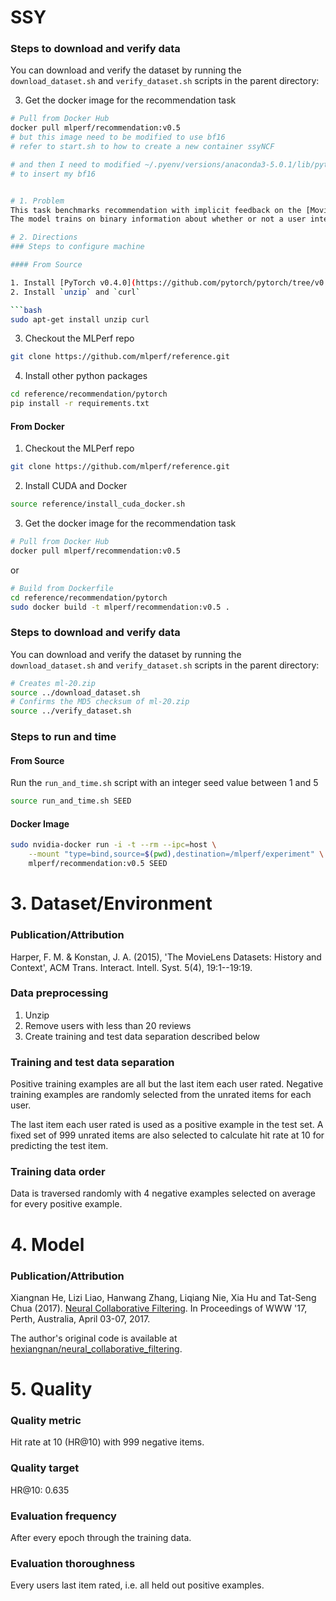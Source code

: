 # SSY 

### Steps to download and verify data

You can download and verify the dataset by running the `download_dataset.sh` and `verify_dataset.sh` scripts in the parent directory:

3. Get the docker image for the recommendation task

```bash
# Pull from Docker Hub
docker pull mlperf/recommendation:v0.5
# but this image need to be modified to use bf16
# refer to start.sh to how to create a new container ssyNCF 

# and then I need to modified ~/.pyenv/versions/anaconda3-5.0.1/lib/python3.6/site-packages/torch/nn/functional.py
# to insert my bf16


# 1. Problem
This task benchmarks recommendation with implicit feedback on the [MovieLens 20 Million (ml-20m) dataset](https://grouplens.org/datasets/movielens/20m/) with a [Neural Collaborative Filtering](http://dl.acm.org/citation.cfm?id=3052569) model.
The model trains on binary information about whether or not a user interacted with a specific item.

# 2. Directions
### Steps to configure machine

#### From Source

1. Install [PyTorch v0.4.0](https://github.com/pytorch/pytorch/tree/v0.4.0)
2. Install `unzip` and `curl`

```bash
sudo apt-get install unzip curl
```
3. Checkout the MLPerf repo
```bash
git clone https://github.com/mlperf/reference.git
```

4. Install other python packages

```bash
cd reference/recommendation/pytorch
pip install -r requirements.txt
```

#### From Docker

1. Checkout the MLPerf repo

```bash
git clone https://github.com/mlperf/reference.git
```
2. Install CUDA and Docker

```bash
source reference/install_cuda_docker.sh
```

3. Get the docker image for the recommendation task

```bash
# Pull from Docker Hub
docker pull mlperf/recommendation:v0.5
```

or

```bash
# Build from Dockerfile
cd reference/recommendation/pytorch
sudo docker build -t mlperf/recommendation:v0.5 .
```

### Steps to download and verify data

You can download and verify the dataset by running the `download_dataset.sh` and `verify_dataset.sh` scripts in the parent directory:

```bash
# Creates ml-20.zip
source ../download_dataset.sh
# Confirms the MD5 checksum of ml-20.zip
source ../verify_dataset.sh
```

### Steps to run and time

#### From Source

Run the `run_and_time.sh` script with an integer seed value between 1 and 5

```bash
source run_and_time.sh SEED
```

#### Docker Image

```bash
sudo nvidia-docker run -i -t --rm --ipc=host \
    --mount "type=bind,source=$(pwd),destination=/mlperf/experiment" \
    mlperf/recommendation:v0.5 SEED
```

# 3. Dataset/Environment
### Publication/Attribution
Harper, F. M. & Konstan, J. A. (2015), 'The MovieLens Datasets: History and Context', ACM Trans. Interact. Intell. Syst. 5(4), 19:1--19:19.

### Data preprocessing

1. Unzip
2. Remove users with less than 20 reviews
3. Create training and test data separation described below

### Training and test data separation
Positive training examples are all but the last item each user rated.
Negative training examples are randomly selected from the unrated items for each user.

The last item each user rated is used as a positive example in the test set.
A fixed set of 999 unrated items are also selected to calculate hit rate at 10 for predicting the test item.

### Training data order
Data is traversed randomly with 4 negative examples selected on average for every positive example.


# 4. Model
### Publication/Attribution
Xiangnan He, Lizi Liao, Hanwang Zhang, Liqiang Nie, Xia Hu and Tat-Seng Chua (2017). [Neural Collaborative Filtering](http://dl.acm.org/citation.cfm?id=3052569). In Proceedings of WWW '17, Perth, Australia, April 03-07, 2017.

The author's original code is available at [hexiangnan/neural_collaborative_filtering](https://github.com/hexiangnan/neural_collaborative_filtering).

# 5. Quality
### Quality metric
Hit rate at 10 (HR@10) with 999 negative items.

### Quality target
HR@10: 0.635

### Evaluation frequency
After every epoch through the training data.

### Evaluation thoroughness

Every users last item rated, i.e. all held out positive examples.
